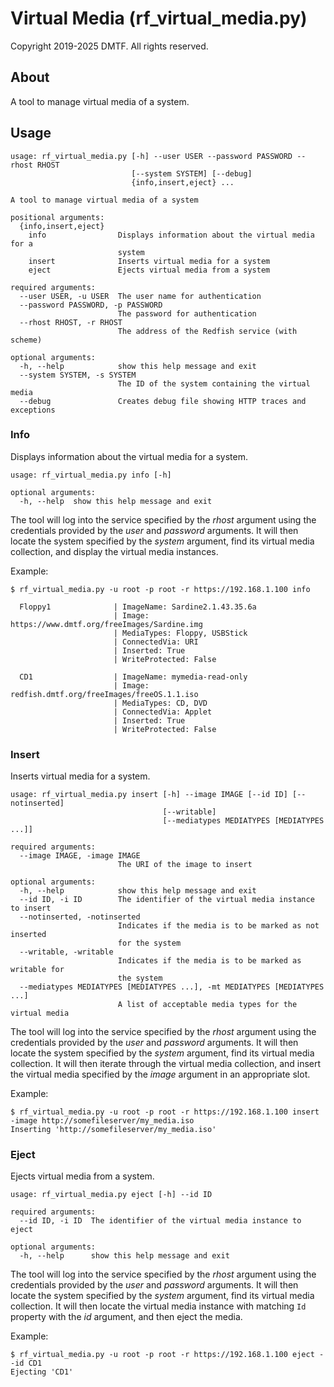 # Virtual Media (rf_virtual_media.py)

Copyright 2019-2025 DMTF.  All rights reserved.

## About

A tool to manage virtual media of a system.

## Usage

```
usage: rf_virtual_media.py [-h] --user USER --password PASSWORD --rhost RHOST
                           [--system SYSTEM] [--debug]
                           {info,insert,eject} ...

A tool to manage virtual media of a system

positional arguments:
  {info,insert,eject}
    info                Displays information about the virtual media for a
                        system
    insert              Inserts virtual media for a system
    eject               Ejects virtual media from a system

required arguments:
  --user USER, -u USER  The user name for authentication
  --password PASSWORD, -p PASSWORD
                        The password for authentication
  --rhost RHOST, -r RHOST
                        The address of the Redfish service (with scheme)

optional arguments:
  -h, --help            show this help message and exit
  --system SYSTEM, -s SYSTEM
                        The ID of the system containing the virtual media
  --debug               Creates debug file showing HTTP traces and exceptions
```

### Info

Displays information about the virtual media for a system.

```
usage: rf_virtual_media.py info [-h]

optional arguments:
  -h, --help  show this help message and exit
```

The tool will log into the service specified by the *rhost* argument using the credentials provided by the *user* and *password* arguments.
It will then locate the system specified by the *system* argument, find its virtual media collection, and display the virtual media instances.

Example:

```
$ rf_virtual_media.py -u root -p root -r https://192.168.1.100 info

  Floppy1              | ImageName: Sardine2.1.43.35.6a
                       | Image: https://www.dmtf.org/freeImages/Sardine.img
                       | MediaTypes: Floppy, USBStick
                       | ConnectedVia: URI
                       | Inserted: True
                       | WriteProtected: False

  CD1                  | ImageName: mymedia-read-only
                       | Image: redfish.dmtf.org/freeImages/freeOS.1.1.iso
                       | MediaTypes: CD, DVD
                       | ConnectedVia: Applet
                       | Inserted: True
                       | WriteProtected: False

```

### Insert

Inserts virtual media for a system.

```
usage: rf_virtual_media.py insert [-h] --image IMAGE [--id ID] [--notinserted]
                                  [--writable]
                                  [--mediatypes MEDIATYPES [MEDIATYPES ...]]

required arguments:
  --image IMAGE, -image IMAGE
                        The URI of the image to insert

optional arguments:
  -h, --help            show this help message and exit
  --id ID, -i ID        The identifier of the virtual media instance to insert
  --notinserted, -notinserted
                        Indicates if the media is to be marked as not inserted
                        for the system
  --writable, -writable
                        Indicates if the media is to be marked as writable for
                        the system
  --mediatypes MEDIATYPES [MEDIATYPES ...], -mt MEDIATYPES [MEDIATYPES ...]
                        A list of acceptable media types for the virtual media
``` 

The tool will log into the service specified by the *rhost* argument using the credentials provided by the *user* and *password* arguments.
It will then locate the system specified by the *system* argument, find its virtual media collection.
It will then iterate through the virtual media collection, and insert the virtual media specified by the *image* argument in an appropriate slot.

Example:

```
$ rf_virtual_media.py -u root -p root -r https://192.168.1.100 insert -image http://somefileserver/my_media.iso
Inserting 'http://somefileserver/my_media.iso'
```

### Eject

Ejects virtual media from a system.

```
usage: rf_virtual_media.py eject [-h] --id ID

required arguments:
  --id ID, -i ID  The identifier of the virtual media instance to eject

optional arguments:
  -h, --help      show this help message and exit
```

The tool will log into the service specified by the *rhost* argument using the credentials provided by the *user* and *password* arguments.
It will then locate the system specified by the *system* argument, find its virtual media collection.
It will then locate the virtual media instance with matching `Id` property with the *id* argument, and then eject the media.

Example:

```
$ rf_virtual_media.py -u root -p root -r https://192.168.1.100 eject --id CD1
Ejecting 'CD1'
```
